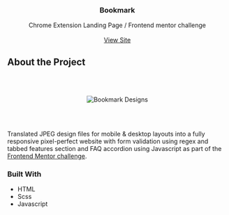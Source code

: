
<!-- PROJECT LOGO -->
<br />
<div align="center">

<h3 align="center">Bookmark</h3>

  <p align="center">
    Chrome Extension Landing Page / Frontend mentor challenge
    <br />
    <br />
    <a href="https://rbhogal.github.io/bookmark-landing-page/dist/">View Site</a>
  </p>
</div>

<!-- ABOUT THE PROJECT -->
## About the Project
<br />
<br />

<div align="center">

![Bookmark Designs](https://res.cloudinary.com/dz209s6jk/image/upload/q_auto:good,w_900/Challenges/nmfs59ofpjizo6knhpsr.jpg)

</div>
<br />
<br />

Translated JPEG design files for mobile & desktop layouts into a fully responsive pixel-perfect website with form validation using regex and tabbed features section and FAQ accordion using Javascript as part of the [Frontend Mentor challenge](https://www.frontendmentor.io/challenges/bookmark-landing-page-5d0b588a9edda32581d29158).

### Built With
* HTML
* Scss
* Javascript

